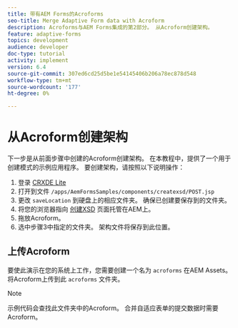 ```yaml
---
title: 带有AEM Forms的Acroforms
seo-title: Merge Adaptive Form data with Acroform
description: Acroforms与AEM Forms集成的第2部分。 从Acroform创建架构。
feature: adaptive-forms
topics: development
audience: developer
doc-type: tutorial
activity: implement
version: 6.4
source-git-commit: 307ed6cd25d5be1e54145406b206a78ec878d548
workflow-type: tm+mt
source-wordcount: '177'
ht-degree: 0%

---
```



# 从Acroform创建架构

下一步是从前面步骤中创建的Acroform创建架构。 在本教程中，提供了一个用于创建模式的示例应用程序。 要创建架构，请按照以下说明操作：

1. 登录 [CRXDE Lite](http://localhost:4502/crx/de)
2. 打开到文件 `/apps/AemFormsSamples/components/createxsd/POST.jsp`
3. 更改 `saveLocation` 到硬盘上的相应文件夹。 确保已创建要保存到的文件夹。
4. 将您的浏览器指向 [创建XSD](http://localhost:4502/content/DocumentServices/CreateXsd.html) 页面托管在AEM上。
5. 拖放Acroform。
6. 选中步骤3中指定的文件夹。 架构文件将保存到此位置。

## 上传Acroform

要使此演示在您的系统上工作，您需要创建一个名为 `acroforms` 在AEM Assets。 将Acroform上传到此 `acroforms` 文件夹。

>[!NOTE]
>
>示例代码会查找此文件夹中的Acroform。 合并自适应表单的提交数据时需要Acroform。
